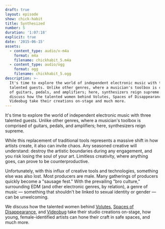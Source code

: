 ```yaml
---
draft: true
layout: episode
show: chick-habit
title: Synthesized
number: 5
duration: '1:07:18'
explicit: true
date: '2015-06-15'
assets:
  - content_type: audio/x-m4a
    format: m4a
    filename: chickhabit_5.m4a
  - content_type: audio/ogg
    format: ogg
    filename: chickhabit_5.ogg
description: >-
  It's time to explore the world of independent electronic music with three
  talented guests. Unlike other genres, where a musician's toolbox is comprised
  of guitars, pedals, and amplifiers; here, synthesizers reign supreme. We
  discuss how the talented women behind Volutes, Spaces of Disappearance, and
  Videobug take their creations on-stage and much more.
---
```

It's time to explore the world of independent electronic music with three talented guests. Unlike other genres, where a musician's toolbox is comprised of guitars, pedals, and amplifiers; here, synthesizers reign supreme.

While this replacement of traditional tools represents a massive shift in how artists create, it also can invite chaos. Any seasoned creative will understand: destroy the artistic boundaries during any engagement, and you risk losing the soul of your art. Limitless creativity, where anything goes, can prove to be counterproductive.

Unfortunately, with this influx of creative tools and technologies, something else was also lost. Most producers are male. Many gatherings of producers quickly become a "sausage fest." With the prevailing "bro culture," surrounding EDM (and other electronic genres, by relation), a genre of music &mdash; something that shouldn't be linked to sexual identity or gender &mdash; can be unwelcoming.

We discuss how the talented women behind [Volutes](http://www.volutesmusic.com), [Spaces of Disappearance](http://spacesofdisappearance.com), and [Videobug](https://www.facebook.com/videobugchi) take their studio creations on-stage, how young, female-identified artists can hone their craft in safe spaces, and much more.